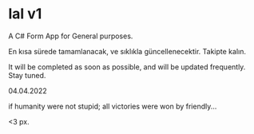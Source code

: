 # lal v1
A C# Form App for General purposes.

En kısa sürede tamamlanacak, ve sıklıkla güncellenecektir. Takipte kalın.

It will be completed as soon as possible, and will be updated frequently. Stay tuned.

04.04.2022

if humanity were not stupid; all victories were won by friendly...

<3 px. 
